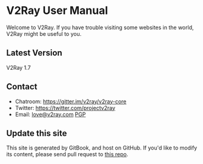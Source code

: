 # V2Ray User Manual

Welcome to V2Ray. If you have trouble visiting some websites in the world, V2Ray might be useful to you.

## Latest Version
V2Ray 1.7

## Contact
* Chatroom: https://gitter.im/v2ray/v2ray-core
* Twitter: https://twitter.com/projectv2ray
* Email: love@v2ray.com [PGP](chapter_00/pgp.md)

## Update this site
This site is generated by GitBook, and host on GitHub. If you'd like to modify its content, please send pull request to [this repo](https://github.com/v2ray/manual).
